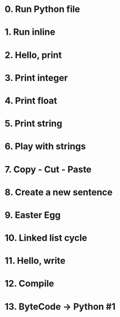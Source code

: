 # 0. Run Python file
# 1. Run inline
# 2. Hello, print
# 3. Print integer
# 4. Print float
# 5. Print string
# 6. Play with strings
# 7. Copy - Cut - Paste
# 8. Create a new sentence
# 9. Easter Egg
# 10. Linked list cycle
# 11. Hello, write
# 12. Compile
# 13. ByteCode -> Python #1
